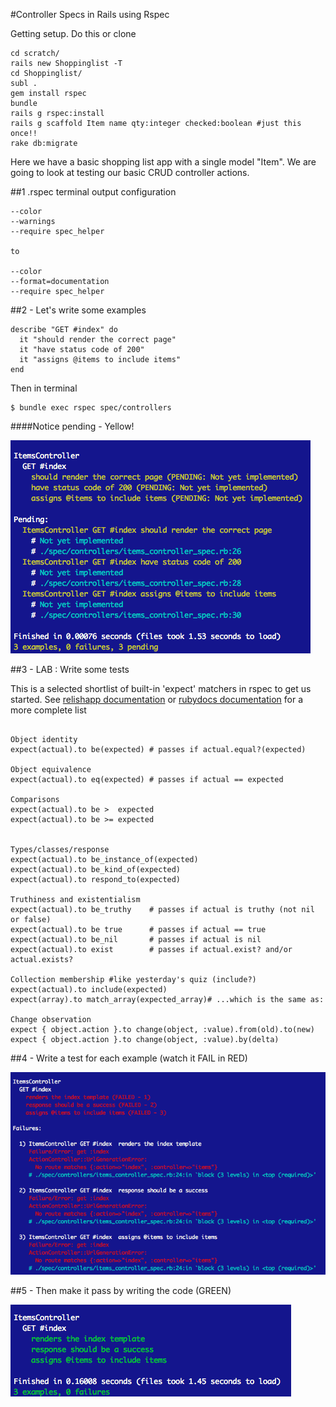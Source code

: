 #Controller Specs
in Rails using Rspec

Getting setup. Do this or clone 

```
cd scratch/
rails new Shoppinglist -T
cd Shoppinglist/
subl .
gem install rspec
bundle
rails g rspec:install
rails g scaffold Item name qty:integer checked:boolean #just this once!!
rake db:migrate
```


Here we have a basic shopping list app with a single model "Item". We are going to look at testing our basic CRUD controller actions. 



##1 .rspec terminal output configuration 

```
--color
--warnings
--require spec_helper

to 

--color
--format=documentation
--require spec_helper
```


##2 - Let's write some examples 
```
describe "GET #index" do
  it "should render the correct page" 
  it "have status code of 200" 
  it "assigns @items to include items" 
end
```

Then in terminal
```
$ bundle exec rspec spec/controllers
```

####Notice pending - Yellow!


![pending_index.png](pending_index.png)




##3 - LAB : Write some tests

This is a selected shortlist of built-in 'expect' matchers in rspec to get us started. See [relishapp documentation](http://www.relishapp.com/rspec/rspec-expectations/docs/built-in-matchers) or [rubydocs documentation](http://www.rubydoc.info/gems/rspec-expectations/frames) for a more complete list



```

Object identity
expect(actual).to be(expected) # passes if actual.equal?(expected)

Object equivalence
expect(actual).to eq(expected) # passes if actual == expected

Comparisons
expect(actual).to be >  expected
expect(actual).to be >= expected


Types/classes/response
expect(actual).to be_instance_of(expected)
expect(actual).to be_kind_of(expected)
expect(actual).to respond_to(expected)

Truthiness and existentialism
expect(actual).to be_truthy    # passes if actual is truthy (not nil or false)
expect(actual).to be true      # passes if actual == true
expect(actual).to be_nil       # passes if actual is nil
expect(actual).to exist        # passes if actual.exist? and/or actual.exists? 

Collection membership #like yesterday's quiz (include?)
expect(actual).to include(expected)
expect(array).to match_array(expected_array)# ...which is the same as:

Change observation
expect { object.action }.to change(object, :value).from(old).to(new)
expect { object.action }.to change(object, :value).by(delta)

```

##4 - Write a test for each example (watch it FAIL in RED) 

![fail](fail.png)

##5 - Then make it pass by writing the code (GREEN)

![pass](pass.png)


